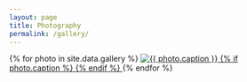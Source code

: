 ```yaml
---
layout: page
title: Photography
permalink: /gallery/
---
```


<div id="lightgallery" class="photo-gallery">
  {% for photo in site.data.gallery %}
    <a class="photo-gallery-item" href="{{ photo.url | relative_url }}" data-sub-html=".photo-caption">
      <img src="{{ photo.thumbnail_url | default: photo.url | relative_url }}" alt="{{ photo.caption }}" loading="lazy">
      {% if photo.caption %}
        <div class="photo-caption" style="display:none;">{{ photo.caption }}</div>
      {% endif %}
    </a>
  {% endfor %}
</div> 